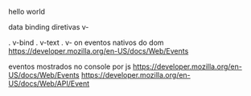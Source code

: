 hello world

data binding 
diretivas v- 

. v-bind
. v-text
. v- on
  eventos nativos do dom https://developer.mozilla.org/en-US/docs/Web/Events

  eventos mostrados no console por js
  https://developer.mozilla.org/en-US/docs/Web/Events
  https://developer.mozilla.org/en-US/docs/Web/API/Event


